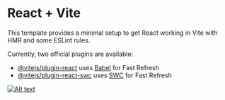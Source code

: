 # React + Vite

This template provides a minimal setup to get React working in Vite with HMR and some ESLint rules.

Currently, two official plugins are available:

- [@vitejs/plugin-react](https://github.com/vitejs/vite-plugin-react/blob/main/packages/plugin-react/README.md) uses [Babel](https://babeljs.io/) for Fast Refresh
- [@vitejs/plugin-react-swc](https://github.com/vitejs/vite-plugin-react-swc) uses [SWC](https://swc.rs/) for Fast Refresh

[![Alt text](https://img.youtube.com/vi/P9bnSkVtdlA/0.jpg)]([https://www.youtube.com/watch?v=P9bnSkVtdlA](https://youtu.be/P9bnSkVtdlA?si=eNtH0gKdFO0ZRXh4))
